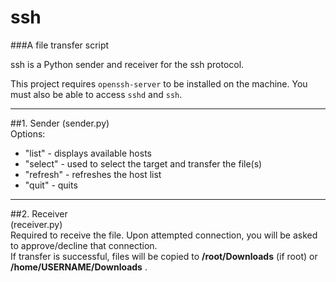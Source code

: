 # ssh
###A file transfer script

ssh is a Python sender and receiver for the ssh protocol.

This project requires `openssh-server` to be installed on the machine. You must also be able to access `sshd` and `ssh`.

---

##1. Sender
(sender.py)  
Options:  
* "list" - displays available hosts  
* "select" - used to select the target and transfer the file(s)  
* "refresh" - refreshes the host list  
* "quit" - quits  
  
---  
  
##2. Receiver  
(receiver.py)  
Required to receive the file. Upon attempted connection, you will be asked to approve/decline that connection.  
If transfer is successful, files will be copied to **/root/Downloads** (if root) or **/home/USERNAME/Downloads** .  
